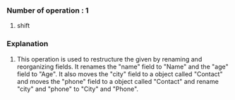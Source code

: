 ### Number of operation : 1
1. shift

### Explanation
1. This operation is used to restructure the given  by renaming and reorganizing fields. It renames the "name" field to "Name" and the "age" field to "Age". It also moves the "city" field to a object called "Contact" and moves the "phone" field to a object called "Contact" and rename "city" and "phone" to "City" and "Phone".  